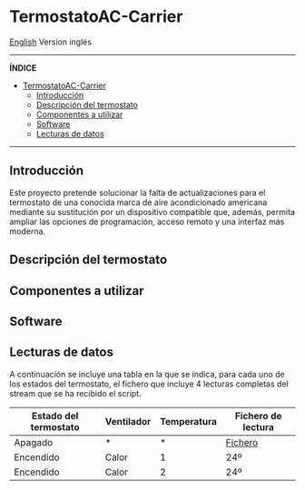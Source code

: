 # TermostatoAC-Carrier

[English](README.md) Version inglés

-----

**ÍNDICE**

- [TermostatoAC-Carrier](#termostatoac-carrier)
  - [Introducción](#introducción)
  - [Descripción del termostato](#descripción-del-termostato)
  - [Componentes a utilizar](#componentes-a-utilizar)
  - [Software](#software)
  - [Lecturas de datos](#lecturas-de-datos)

-----

## Introducción

Este proyecto pretende solucionar la falta de actualizaciones para el termostato de una conocida marca de aire acondicionado americana mediante su sustitución por un dispositivo compatible que, además, permita ampliar las opciones de programación, acceso remoto y una interfaz más moderna.

## Descripción del termostato

## Componentes a utilizar

## Software


## Lecturas de datos

A continuación se incluye una tabla en la que se indica, para cada uno de los estados del termostato, el fichero que incluye 4 lecturas completas del stream que se ha recibido el script.

| Estado del termostato | Ventilador | Temperatura | Fichero de lectura |
| --- | --- | --- | --- |
| Apagado | * | * | [Fichero](datos_hex_2024-08-23_17-21-54.txt) |
| Encendido | Calor | 1 | 24º | [Fichero](datos_hex_2024-08-23_17-26-08.txt) |
| Encendido | Calor | 2 | 24º | [Fichero](datos_hex_2024-08-23_17-27-53.txt) |
